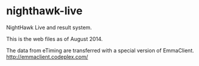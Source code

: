 nighthawk-live
==============

NightHawk Live and result system.

This is the web files as of August 2014.

The data from eTiming are transferred with a special version of EmmaClient.
http://emmaclient.codeplex.com/


